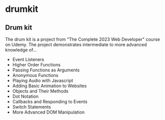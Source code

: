 # drumkit

<h2>Drum kit</h2>

<p> The drum kit is a project from "The Complete 2023 Web Developer" course on Udemy. The project demonstrates intermediate to more advanced knowledge of...</p>

<ul>
  <li>Event Listeners</li>
  <li>Higher Order Functions</li>
  <li>Passing Functions as Arguments</li>
  <li>Anonymous Functions</li>
  <li>Playing Audio with Javascript</li>
  <li>Adding Basic Animation to Websites</li>
  <li>Objects and Their Methods</li>
  <li>Dot Notation</li>
  <li>Callbacks and Responding to Events</li>
  <li>Switch Statements</li>
  <li>More Advanced DOM Manipulation</li>
</ul>
